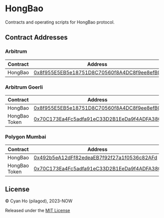 # HongBao

Contracts and operating scripts for HongBao protocol.

## Contract Addresses

### Arbitrum

| Contract | Address                                                                                                              |
| -------- | -------------------------------------------------------------------------------------------------------------------- |
| HongBao  | [0x8f955E5EB5e18751D8C70560f8A4DC8f9ee8efB0](https://arbiscan.io/address/0x8f955e5eb5e18751d8c70560f8a4dc8f9ee8efb0) |

### Arbitrum Goerli

| Contract      | Address                                                                                                                     |
| ------------- | --------------------------------------------------------------------------------------------------------------------------- |
| HongBao       | [0x8f955E5EB5e18751D8C70560f8A4DC8f9ee8efB0](https://goerli.arbiscan.io/address/0x8f955E5EB5e18751D8C70560f8A4DC8f9ee8efB0) |
| HongBao Token | [0x70C173Ea4Fc5adfa91eC33D2B1EeDa9f4ADFA380](https://goerli.arbiscan.io/address/0x70C173Ea4Fc5adfa91eC33D2B1EeDa9f4ADFA380) |

### Polygon Mumbai

| Contract      | Address                                                                                                                         |
| ------------- | ------------------------------------------------------------------------------------------------------------------------------- |
| HongBao       | [0x492b5eA12dFf82edeaEB7f92f27a1f0536c82AFd](https://mumbai.polygonscan.com/address/0x492b5eA12dFf82edeaEB7f92f27a1f0536c82AFd) |
| HongBao Token | [0x70C173Ea4Fc5adfa91eC33D2B1EeDa9f4ADFA380](https://mumbai.polygonscan.com/address/0x70C173Ea4Fc5adfa91eC33D2B1EeDa9f4ADFA380) |

## License

© Cyan Ho (pilagod), 2023-NOW

Released under the [MIT License](https://github.com/pilagod/hongbao/blob/main/LICENSE)
